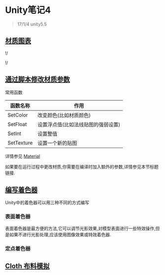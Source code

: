# Unity笔记4
> 17/1/4 unity5.5

## [材质图表](https://docs.unity3d.com/Manual/StandardShaderMaterialCharts.html)
!/[](./pic/StandardShaderCalibrationChartMetallic.png)

!/[](./pic/StandardShaderCalibrationChartSpecular.png)

## [通过脚本修改材质参数](https://docs.unity3d.com/Manual/MaterialsAccessingViaScript.html)
常用函数

函数名称|作用
----------|-----
SetColor | 改变颜色(比如材质颜色)
SetFloat | 设置浮点值(比如法线贴图的强弱设置)
SetInt | 设置整值
SetTexture | 设置一个新的贴图
详情参见 [Material](https://docs.unity3d.com/ScriptReference/Material.html)

如果要在运行过程中更改材质,你需要在编译时加入额外的参数,详情参见本节标题链接.

## [编写着色器](https://docs.unity3d.com/Manual/ShadersOverview.html)
Unity中的着色器可以用三种不同的方式编写

### 表面着色器
表面着色器是最方便的方法,它可以调节光影效果,对模型表面进行一些特效操作,但是如果不进行光影处理,应该使用图像效果或特效着色器.

### 定点着色器


## [Cloth 布料模拟](https://docs.unity3d.com/Manual/class-Cloth.html)